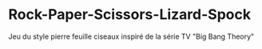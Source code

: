 <h1>Rock-Paper-Scissors-Lizard-Spock</h1>

Jeu du style pierre feuille ciseaux inspiré de la série TV "Big Bang Theory"
